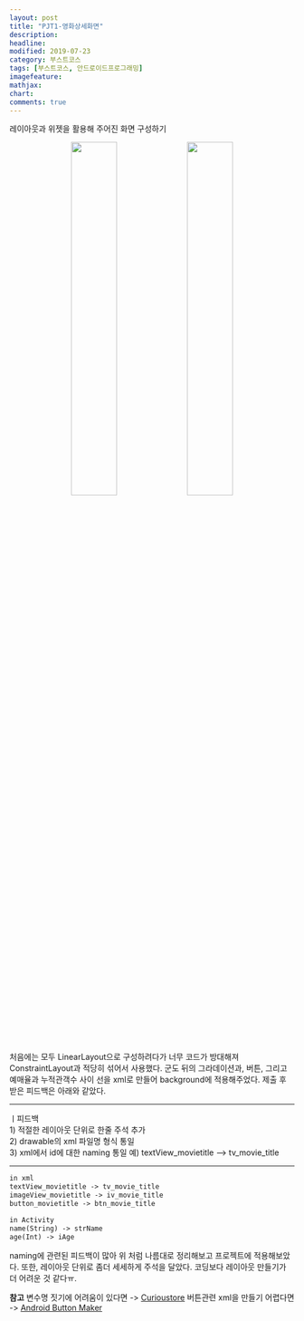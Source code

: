 ```yaml
---
layout: post
title: "PJT1-영화상세화면"
description:
headline:
modified: 2019-07-23
category: 부스트코스
tags: [부스트코스, 안드로이드프로그래밍]
imagefeature:
mathjax:
chart:
comments: true
---
```

레이아웃과 위젯을 활용해 주어진 화면 구성하기

<p style="text-align:center;"><img src="https://user-images.githubusercontent.com/38582562/61713610-f85aaa80-ad93-11e9-9a8d-ee3c5c314dcf.png" width="40%">  <img src="https://user-images.githubusercontent.com/38582562/61713612-f85aaa80-ad93-11e9-9650-2b1584a8be2a.png" width="40%"></p>
<br>

처음에는 모두 LinearLayout으로 구성하려다가 너무 코드가 방대해져 ConstraintLayout과 적당히 섞어서 사용했다. 군도 뒤의 그라데이션과, 버튼, 그리고 예매율과 누적관객수 사이 선을 xml로 만들어 background에 적용해주었다. 제출 후 받은 피드백은 아래와 같았다.

<hr>
ㅣ피드백<br>
1) 적절한 레이아웃 단위로 한줄 주석 추가<br>
2) drawable의 xml 파일명 형식 통일<br>
3) xml에서 id에 대한 naming 통일 예) textView_movietitle --> tv_movie_title<br>
<hr>

~~~html
in xml
textView_movietitle -> tv_movie_title
imageView_movietitle -> iv_movie_title
button_movietitle -> btn_movie_title

in Activity
name(String) -> strName
age(Int) -> iAge
~~~

naming에 관련된 피드백이 많아 위 처럼 나름대로 정리해보고 프로젝트에 적용해보았다. 또한, 레이아웃 단위로 좀더 세세하게 주석을 달았다. 코딩보다 레이아웃 만들기가 더 어려운 것 같다ㅠ.

**참고**
변수명 짓기에 어려움이 있다면 -> [Curioustore](https://www.curioustore.com/#!/)
버튼관련 xml을 만들기 어렵다면 -> [Android Button Maker](http://angrytools.com/android/button/)
